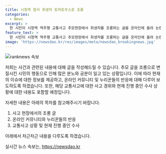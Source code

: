 ```yaml
---
title: 시청역 참사 희생자 토마토주스로 조롱
categories:
  - News
excerpt: >
  한 시민이 시청역 역주행 교통사고 추모현장에서 희생자를 조롱하는 글을 온라인에 올려 논란이 일고 있다. 누리꾼들은 이를 냉담하고 무례하다며 비난하고 있으며, 다른 사진에서도 희생자를 조롱하는 내용이 담긴 메모가 포착되어 논란이 증폭되고 있다. 9명의 사망자와 6명의 부상자가 발생한 사고의 가해차량 운전자는 혐의로 경찰에 의해 입건되었으며, 가해자는 급발진이라고 주장하고 있다. 사고의 경위와 추가적인 조사 결과가 계속해서 예상되고 있다.
feature_text: >
  한 시민이 시청역 역주행 교통사고 추모현장에서 희생자를 조롱하는 글을 온라인에 올려 논란이 일고 있다. 누리꾼들은 이를 냉담하고 무례하다며 비난하고 있으며, 다른 사진에서도 희생자를 조롱하는 내용이 담긴 메모가 포착되어 논란이 증폭되고 있다. 9명의 사망자와 6명의 부상자가 발생한 사고의 가해차량 운전자는 혐의로 경찰에 의해 입건되었으며, 가해자는 급발진이라고 주장하고 있다. 사고의 경위와 추가적인 조사 결과가 계속해서 예상되고 있다.
image: 'https://newsdao.kr/res/images/meta/newsdao_breakingnews.jpg'
---
```


<p><img src="https://newsdao.kr/res/images/meta/newsdao_breakingnews.jpg" alt="ranknews 속보" /></p>

<p>저희는 사건과 관련된 내용에 대해 글을 작성해드릴 수 있습니다. 추모 글을 조롱으로 변질시킨 시민의 행동으로 인해 많은 분노와 공분이 일고 있는 상황입니다. 이에 따라 현재의 이슈에 대한 정보를 제공하고, 온라인 커뮤니티 및 누리꾼들의 반응에 대해 다루어 보도하도록 하겠습니다. 또한, 해당 교통사고에 대한 사고 경위와 현재 진행 중인 수사 상황에 대한 내용도 포함할 예정입니다. </p>

<p>자세한 내용은 아래의 목차를 참고해주시기 바랍니다.</p>

<ol>
<li>사고 현장에서의 조롱 글</li>
<li>온라인 커뮤니티와 누리꾼들의 반응</li>
<li>교통사고 상황 및 현재 진행 중인 수사</li>
</ol>

<p>아래에서 차근차근 내용을 다루도록 하겠습니다.</p>
실시간 뉴스 속보는, <a href="https://newsdao.kr" rel="dofollow">https://newsdao.kr</a>


